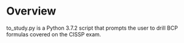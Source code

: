 # Overview

to_study.py is a Python 3.7.2 script that prompts the user to drill BCP formulas covered on the CISSP exam.
